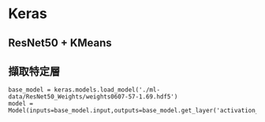 # Keras
## ResNet50 + KMeans



## 擷取特定層

    base_model = keras.models.load_model('./ml-data/ResNet50_Weights/weights0607-57-1.69.hdf5')
    model = Model(inputs=base_model.input,outputs=base_model.get_layer('activation_48').output)

## 

